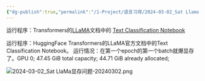 ```yaml
---
{"dg-publish":true,"permalink":"/1-Project/语言习得/2024-03-02_Sat Llama显存问题/"}
---
```


运行程序：Transformers的[LLaMA](https://huggingface.co/docs/transformers/main/model_doc/llama#resources)文档中的 [Text Classification Notebook](https://colab.research.google.com/github/bigscience-workshop/petals/blob/main/examples/prompt-tuning-sst2.ipynb#scrollTo=03c6e53e)

 
运行程序：HuggingFace Transformers的LLaMA官方文档中的Text Classification Notebook。
运行情况：在第一个epoch的第一个batch就爆显存了。GPU 0; 47.45 GiB total capacity; 44.71 GiB already allocated;


 ![2024-03-02_Sat LlaMa显存问题-20240302.png](/img/user/5-Attachment/Image/2024-03-02_Sat%20LlaMa%E6%98%BE%E5%AD%98%E9%97%AE%E9%A2%98-20240302.png)